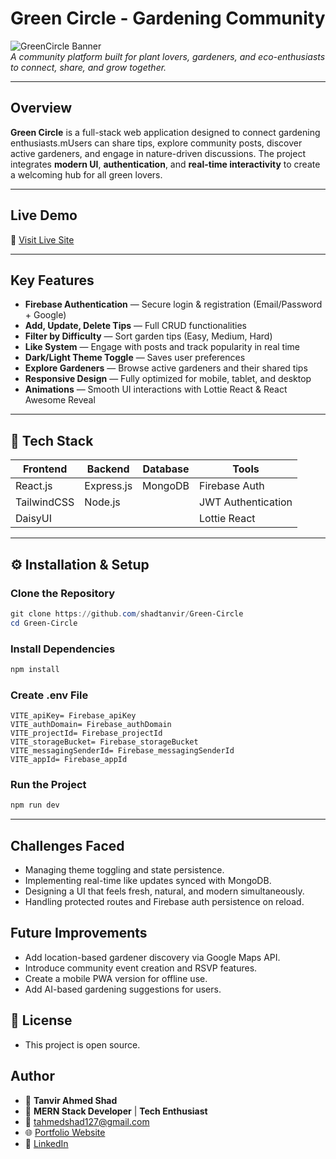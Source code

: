 # Green Circle - Gardening Community

![GreenCircle Banner](https://i.postimg.cc/YqqK8gTg/green-Circle1.png)  
_A community platform built for plant lovers, gardeners, and eco-enthusiasts to connect, share, and grow together._

---

## Overview

**Green Circle** is a full-stack web application designed to connect gardening enthusiasts.mUsers can share tips, explore community posts, discover active gardeners, and engage in nature-driven discussions. The project integrates **modern UI**, **authentication**, and **real-time interactivity** to create a welcoming hub for all green lovers.

---

## Live Demo

🔗 [Visit Live Site](https://green-circle-10.web.app)

---

## Key Features

- **Firebase Authentication** — Secure login & registration (Email/Password + Google)
- **Add, Update, Delete Tips** — Full CRUD functionalities
- **Filter by Difficulty** — Sort garden tips (Easy, Medium, Hard)
- **Like System** — Engage with posts and track popularity in real time
- **Dark/Light Theme Toggle** — Saves user preferences
- **Explore Gardeners** — Browse active gardeners and their shared tips
- **Responsive Design** — Fully optimized for mobile, tablet, and desktop
- **Animations** — Smooth UI interactions with Lottie React & React Awesome Reveal

---

## 🧠 Tech Stack

| Frontend    | Backend    | Database | Tools              |
| ----------- | ---------- | -------- | ------------------ |
| React.js    | Express.js | MongoDB  | Firebase Auth      |
| TailwindCSS | Node.js    |          | JWT Authentication |
| DaisyUI     |            |          | Lottie React       |

---

## ⚙️ Installation & Setup

### Clone the Repository

```PowerShell
git clone https://github.com/shadtanvir/Green-Circle
cd Green-Circle
```

### Install Dependencies

```PowerShell
npm install
```

### Create .env File
```
VITE_apiKey= Firebase_apiKey
VITE_authDomain= Firebase_authDomain
VITE_projectId= Firebase_projectId
VITE_storageBucket= Firebase_storageBucket
VITE_messagingSenderId= Firebase_messagingSenderId
VITE_appId= Firebase_appId
```

### Run the Project

```PowerShell
npm run dev
```

---

## Challenges Faced

- Managing theme toggling and state persistence.
- Implementing real-time like updates synced with MongoDB.
- Designing a UI that feels fresh, natural, and modern simultaneously.
- Handling protected routes and Firebase auth persistence on reload.

## Future Improvements

- Add location-based gardener discovery via Google Maps API.
- Introduce community event creation and RSVP features.
- Create a mobile PWA version for offline use.
- Add AI-based gardening suggestions for users.

## 📜 License

- This project is open source.

## Author

- 👤 **Tanvir Ahmed Shad**
- 💼 **MERN Stack Developer** | **Tech Enthusiast**
- 📧 [tahmedshad127@gmail.com](mailto:tahmedshad127@gmail.com)
- 🌐 [Portfolio Website](https://github.com/shadtanvir/)
- 🔗 [LinkedIn](https://github.com/shadtanvir/)
